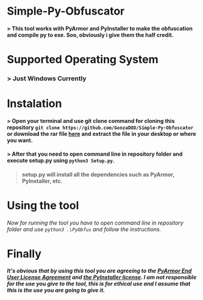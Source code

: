 # Simple-Py-Obfuscator
#### > This tool works with PyArmor and PyInstaller to make the obfuscation and compile py to exe. Soo, obviously i give them the half credit.<br>

# Supported Operating System
### > Just Windows Currently

# Instalation
#### > Open your terminal and use git clone command for cloning this repository `git clone https://github.com/GonzaDOD/Simple-Py-Obfuscator` or download the rar file [here]() and extract the file in your desktop or where you want.
#### > After that you need to open command line in repository folder and execute setup.py using `python3 Setup.py`.
> #### setup.py will install all the dependencies such as PyArmor, PyInstaller, etc.

# Using the tool
###### Now for running the tool you have to open command line in repository folder and use `python3 .\PyObfus` and follow the instructions.

# Finally
##### It's obvious that by using this tool you are agreeing to the [PyArmor End User License Agreement](https://pyarmor.dashingsoft.com/license.html) and [the PyInstaller license](https://pyinstaller.org/en/stable/license.html). I am not responsible for the use you give to the tool, this is for ethical use and I assume that this is the use you are going to give it.
